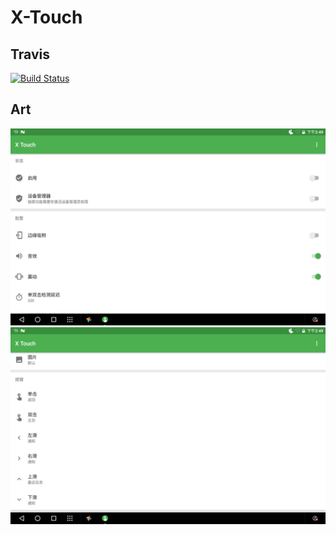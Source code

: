 # X-Touch

## Travis
[![Build Status](https://travis-ci.org/Tornaco/X-Touch.svg?branch=master)](https://travis-ci.org/Tornaco/X-Touch)

## Art

![1](art/device-2017-08-03-144914.png)
![2](art/device-2017-08-03-144954.png)
